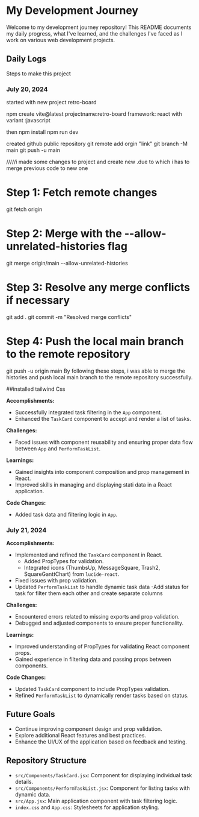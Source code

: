 # My Development Journey
Welcome to my development journey repository! This README documents my daily progress, what I've learned, and the challenges I've faced as I work on various web development projects.
## Daily Logs
Steps to make this project 
### July 20, 2024
started with new project retro-board

npm create vite@latest
projectname:retro-board
framework: react with variant :javascript

then npm install
npm run dev

created github public repository
git remote add orgin "link"
git branch -M main
git push -u main

/////i made some changes to project and create new .due to which i has to merge previous code to new one
# Step 1: Fetch remote changes
git fetch origin

# Step 2: Merge with the --allow-unrelated-histories flag
git merge origin/main --allow-unrelated-histories

# Step 3: Resolve any merge conflicts if necessary
git add .
git commit -m "Resolved merge conflicts"

# Step 4: Push the local main branch to the remote repository
git push -u origin main
By following these steps, i was able to merge the histories and push local main branch to the remote repository successfully.

##installed tailwind Css

**Accomplishments:**

- Successfully integrated task filtering in the `App` component.
- Enhanced the `TaskCard` component to accept and render a list of tasks.

**Challenges:**

- Faced issues with component reusability and ensuring proper data flow between `App` and `PerformTaskList`.

**Learnings:**

- Gained insights into component composition and prop management in React.
- Improved skills in managing and displaying stati data in a React application.

**Code Changes:**

- Added task data and filtering logic in `App`.


### July 21, 2024

**Accomplishments:**

- Implemented and refined the `TaskCard` component in React.
  - Added PropTypes for validation.
  - Integrated icons (ThumbsUp, MessageSquare, Trash2, SquareGanttChart) from `lucide-react`.
- Fixed issues with prop validation.
- Updated `PerformTaskList` to handle dynamic task data
-Add status for task for filter them each other and create separate columns

**Challenges:**

- Encountered errors related to missing exports and prop validation.
- Debugged and adjusted components to ensure proper functionality.

**Learnings:**

- Improved understanding of PropTypes for validating React component props.
- Gained experience in filtering data and passing props between components.

**Code Changes:**

- Updated `TaskCard` component to include PropTypes validation.
- Refined `PerformTaskList` to dynamically render tasks based on status.




## Future Goals

- Continue improving component design and prop validation.
- Explore additional React features and best practices.
- Enhance the UI/UX of the application based on feedback and testing.

## Repository Structure

- `src/Components/TaskCard.jsx`: Component for displaying individual task details.
- `src/Components/PerformTaskList.jsx`: Component for listing tasks with dynamic data.
- `src/App.jsx`: Main application component with task filtering logic.
- `index.css` and `App.css`: Stylesheets for application styling.



